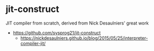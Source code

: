 # jit-construct

JIT compiler from scratch, derived from Nick Desaulniers' great work

* https://github.com/sysprog21/jit-construct
    * https://nickdesaulniers.github.io/blog/2015/05/25/interpreter-compiler-jit/